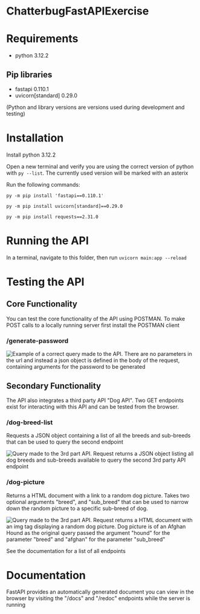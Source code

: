 # ChatterbugFastAPIExercise

# Requirements
- python 3.12.2
## Pip libraries
- fastapi 0.110.1
- uvicorn[standard] 0.29.0

(Python and library versions are versions used during development and testing)

# Installation
Install python 3.12.2

Open a new terminal and verify you are using the correct version of python with ```py --list```. The currently used version will be marked with an asterix

Run the following commands:

```py -m pip install 'fastapi==0.110.1'```

```py -m pip install uvicorn[standard]==0.29.0```

```py -m pip install requests==2.31.0```

# Running the API
In a terminal, navigate to this folder, then run ```uvicorn main:app --reload```

# Testing the API

## Core Functionality
You can test the core functionality of the API using POSTMAN. To make POST calls to a locally running server first install the POSTMAN client

### /generate-password
![Example of a correct query made to the API. There are no parameters in the url and instead a json object is defined in the body of the request, containing arguments for the password to be generated](./media/readmeMedia/exampleQuery.png)


## Secondary Functionality
The API also integrates a third party API "Dog API". Two GET endpoints exist for interacting with this API and can be tested from the browser.

### /dog-breed-list
Requests a JSON object containing a list of all the breeds and sub-breeds that can be used to query the second endpoint

![Query made to the 3rd part API. Request returns a JSON object listing all dog breeds and sub-breeds available to query the second 3rd party API endpoint](./media/readmeMedia/dog-breed-list-example.png)

### /dog-picture
Returns a HTML document with a link to a random dog picture. Takes two optional arguments "breed", and "sub_breed" that can be used to narrow down the random picture to a specific sub-breed of dog.

![Query made to the 3rd part API. Request returns a HTML document with an img tag displaying a random dog picture. Dog picture is of an Afghan Hound as the original query passed the argument "hound" for the parameter "breed" and "afghan" for the parameter "sub_breed"](./media/readmeMedia/dog-picture-example.png)

See the documentation for a list of all endpoints

# Documentation
FastAPI provides an automatically generated document you can view in the browser by visiting the "/docs" and "/redoc" endpoints while the server is running